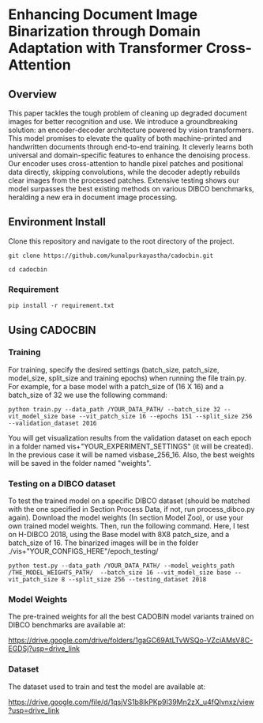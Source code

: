 # Enhancing Document Image Binarization through Domain Adaptation with Transformer Cross-Attention

## Overview

This paper tackles the tough problem of cleaning up degraded document images for better recognition and use. We introduce a groundbreaking solution: an encoder-decoder architecture powered by vision transformers. This model promises to elevate the quality of both machine-printed and handwritten documents through end-to-end training. It cleverly learns both universal and domain-specific features to enhance the denoising process. Our encoder uses cross-attention to handle pixel patches and positional data directly, skipping convolutions, while the decoder adeptly rebuilds clear images from the processed patches. Extensive testing shows our model surpasses the best existing methods on various DIBCO benchmarks, heralding a new era in document image processing.

## Environment Install

Clone this repository and navigate to the root directory of the project.
```
git clone https://github.com/kunalpurkayastha/cadocbin.git

cd cadocbin
```
### Requirement
```
pip install -r requirement.txt
```
## Using CADOCBIN

### Training
For training, specify the desired settings (batch_size, patch_size, model_size, split_size and training epochs) when running the file train.py. For example, for a base model with a patch_size of (16 X 16) and a batch_size of 32 we use the following command:

```
python train.py --data_path /YOUR_DATA_PATH/ --batch_size 32 --vit_model_size base --vit_patch_size 16 --epochs 151 --split_size 256 --validation_dataset 2016
```
You will get visualization results from the validation dataset on each epoch in a folder named vis+"YOUR_EXPERIMENT_SETTINGS" (it will be created). In the previous case it will be named visbase_256_16. Also, the best weights will be saved in the folder named "weights".

### Testing on a DIBCO dataset
To test the trained model on a specific DIBCO dataset (should be matched with the one specified in Section Process Data, if not, run process_dibco.py again). Download the model weights (In section Model Zoo), or use your own trained model weights. Then, run the following command. Here, I test on H-DIBCO 2018, using the Base model with 8X8 patch_size, and a batch_size of 16. The binarized images will be in the folder ./vis+"YOUR_CONFIGS_HERE"/epoch_testing/

```
python test.py --data_path /YOUR_DATA_PATH/ --model_weights_path  /THE_MODEL_WEIGHTS_PATH/  --batch_size 16 --vit_model_size base --vit_patch_size 8 --split_size 256 --testing_dataset 2018
```

### Model Weights

The pre-trained weights for all the best CADOBIN model variants trained on DIBCO benchmarks are available at:


https://drive.google.com/drive/folders/1gaGC69AtLTvWSQo-VZciAMsV8C-EGDSj?usp=drive_link


### Dataset

The dataset used to train and test the model are available at: 

https://drive.google.com/file/d/1qsjVS1b8lkPKp9I39Mn2zX_u4fQlvnxz/view?usp=drive_link